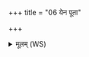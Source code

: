 +++
title = "06 येन पूता"

+++
<details><summary>मूलम् (WS)</summary>

येन पूता वेदिरग्निः परिधयः सह येन पूताः ।  
तेना सहस्रधारेण पवमानः पुनातु मा ॥ ६ ॥
</details>